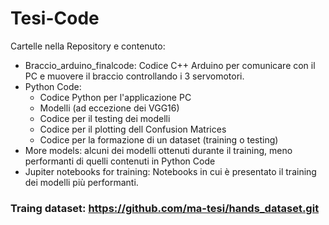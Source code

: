 # Tesi-Code
Cartelle nella Repository e contenuto:
- Braccio_arduino_finalcode:
  Codice C++ Arduino per comunicare con il PC e muovere il braccio controllando i 3 servomotori.
- Python Code:  
  - Codice Python per l'applicazione PC
  - Modelli (ad eccezione dei VGG16)
  - Codice per il testing dei modelli
  - Codice per il plotting dell Confusion Matrices
  - Codice per la formazione di un dataset (training o testing)
- More models:
  alcuni dei modelli ottenuti durante il training, meno performanti di quelli contenuti in Python Code
- Jupiter notebooks for training:
  Notebooks in cui è presentato il training dei modelli più performanti.
### Traing dataset: https://github.com/ma-tesi/hands_dataset.git
